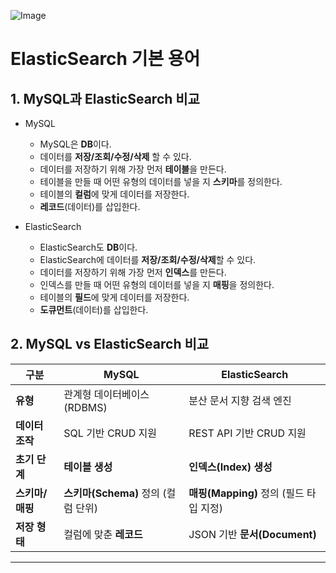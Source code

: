 ![Image](https://github.com/user-attachments/assets/c4318983-db7b-4768-a789-7c33a3fbf220)

# ElasticSearch 기본 용어

## 1. MySQL과 ElasticSearch 비교
- MySQL
    - MySQL은 **DB**이다.
    - 데이터를 **저장/조회/수정/삭제** 할 수 있다.
    - 데이터를 저장하기 위해 가장 먼저 **테이블**을 만든다.
    - 테이블을 만들 때 어떤 유형의 데이터를 넣을 지 **스키마**를 정의한다.
    - 테이블의 **컬럼**에 맞게 데이터를 저장한다.
    - **레코드**(데이터)를 삽입한다.

- ElasticSearch
    - ElasticSearch도 **DB**이다.
    - ElasticSearch에 데이터를 **저장/조회/수정/삭제**할 수 있다.
    - 데이터를 저장하기 위해 가장 먼저 **인덱스**를 만든다.
    - 인덱스를 만들 때 어떤 유형의 데이터를 넣을 지 **매핑**을 정의한다.
    - 테이블의 **필드**에 맞게 데이터를 저장한다.
    - **도큐먼트**(데이터)를 삽입한다.

## 2. MySQL vs ElasticSearch 비교

| **구분**             | **MySQL**                             | **ElasticSearch**                              |
| -------------------- | ------------------------------------- | ----------------------------------------------- |
| **유형**             | 관계형 데이터베이스 (RDBMS)           | 분산 문서 지향 검색 엔진                        |
| **데이터 조작**      | SQL 기반 CRUD 지원                    | REST API 기반 CRUD 지원                     |
| **초기 단계**        | **테이블 생성**                        | **인덱스(Index) 생성**                         |
| **스키마/매핑**      | **스키마(Schema)** 정의 (컬럼 단위)    | **매핑(Mapping)** 정의 (필드 타입 지정)        |
| **저장 형태**        | 컬럼에 맞춘 **레코드**                 | JSON 기반 **문서(Document)**                   |
---
